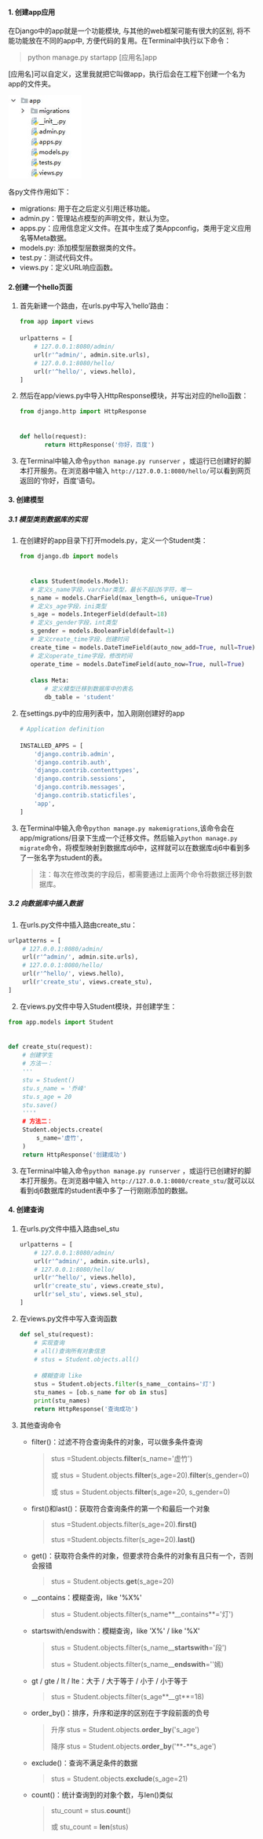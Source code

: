 #### 1. 创建app应用

在Django中的app就是一个功能模块, 与其他的web框架可能有很大的区别, 将不能功能放在不同的app中, 方便代码的复用。在Terminal中执行以下命令：

> python manage.py startapp [应用名]app

[应用名]可以自定义，这里我就把它叫做app，执行后会在工程下创建一个名为app的文件夹。

![appfiles](https://github.com/zdyCompass/Django_Learning/blob/master/re/appfiles.jpg)

各py文件作用如下：

+ migrations:  用于在之后定义引用迁移功能。
+ admin.py：管理站点模型的声明文件，默认为空。
+ apps.py：应用信息定义文件。在其中生成了类Appconfig，类用于定义应用名等Meta数据。
+ models.py:  添加模型层数据类的文件。
+ test.py：测试代码文件。
+ views.py：定义URL响应函数。

#### 2.创建一个hello页面

1. 首先新建一个路由，在urls.py中写入‘hello’路由：

   ~~~python
   from app import views

   urlpatterns = [
       # 127.0.0.1:8080/admin/
       url(r'^admin/', admin.site.urls),
       # 127.0.0.1:8080/hello/
       url(r'^hello/', views.hello),
   ]
   ~~~


2. 然后在app/views.py中导入HttpResponse模块，并写出对应的hello函数：

   ~~~python
   from django.http import HttpResponse


   def hello(request):
          return HttpResponse('你好，百度')
   ~~~

3. 在Terminal中输入命令`python manage.py runserver` ，或运行已创建好的脚本打开服务。在浏览器中输入 `http://127.0.0.1:8080/hello/`可以看到网页返回的‘你好，百度’语句。


#### 3. 创建模型

##### 3.1 模型类到数据库的实现

1. 在创建好的app目录下打开models.py，定义一个Student类：

   ~~~python
   from django.db import models


      class Student(models.Model):
      # 定义s_name字段，varchar类型，最长不超过6字符，唯一
      s_name = models.CharField(max_length=6, unique=True)
      # 定义s_age字段，ini类型
      s_age = models.IntegerField(default=18)
      # 定义s_gender字段，int类型
      s_gender = models.BooleanField(default=1)
      # 定义create_time字段，创建时间
      create_time = models.DateTimeField(auto_now_add=True, null=True)
      # 定义operate_time字段，修改时间
      operate_time = models.DateTimeField(auto_now=True, null=True)

      class Meta:
          # 定义模型迁移到数据库中的表名
          db_table = 'student'
   ~~~



2. 在settings.py中的应用列表中，加入刚刚创建好的app

   ~~~python
   # Application definition

   INSTALLED_APPS = [
       'django.contrib.admin',
       'django.contrib.auth',
       'django.contrib.contenttypes',
       'django.contrib.sessions',
       'django.contrib.messages',
       'django.contrib.staticfiles',
       'app',
   ]
   ~~~



3. 在Terminal中输入命令`python manage.py makemigrations`,该命令会在app/migrations/目录下生成一个迁移文件。然后输入`python manage.py migrate`命令，将模型映射到数据库dj6中，这样就可以在数据库dj6中看到多了一张名字为student的表。

   > 注：每次在修改类的字段后，都需要通过上面两个命令将数据迁移到数据库。

##### 3.2 向数据库中插入数据

1. 在urls.py文件中插入路由create_stu：

~~~python
urlpatterns = [
    # 127.0.0.1:8080/admin/
    url(r'^admin/', admin.site.urls),
    # 127.0.0.1:8080/hello/
    url(r'^hello/', views.hello),
    url(r'create_stu', views.create_stu),
]
~~~

2. 在views.py文件中导入Student模块，并创建学生：

~~~python
from app.models import Student


def create_stu(request):
    # 创建学生
    # 方法一：
    '''
    stu = Student()
    stu.s_name = '乔峰'
    stu.s_age = 20
    stu.save()
    ''''
    # 方法二：
    Student.objects.create(
        s_name='虚竹',
    )
    return HttpResponse('创建成功')
~~~

3. 在Terminal中输入命令`python manage.py runserver` ，或运行已创建好的脚本打开服务。在浏览器中输入 `http://127.0.0.1:8080/create_stu/`就可以以看到dj6数据库的student表中多了一行刚刚添加的数据。

#### 4. 创建查询 

1. 在urls.py文件中插入路由sel_stu

   ~~~python
   urlpatterns = [
       # 127.0.0.1:8080/admin/
       url(r'^admin/', admin.site.urls),
       # 127.0.0.1:8080/hello/
       url(r'^hello/', views.hello),
       url(r'create_stu', views.create_stu),
       url(r'sel_stu', views.sel_stu),
   ]
   ~~~

2. 在views.py文件中写入查询函数

   ~~~python
   def sel_stu(request):
       # 实现查询
       # all()查询所有对象信息
       # stus = Student.objects.all()

       # 模糊查询 like
       stus = Student.objects.filter(s_name__contains='灯')
       stu_names = [ob.s_name for ob in stus]
       print(stu_names)
       return HttpResponse('查询成功')
   ~~~

3. 其他查询命令

   + filter()：过滤不符合查询条件的对象，可以做多条件查询

     >stus =Student.objects.**filter**(s_name='虚竹')
     >
     >或	stus = Student.objects.**filter**(s_age=20).**filter**(s_gender=0)
     >
     >或	stus = Student.objects.**filter**(s_age=20, s_gender=0)

   + first()和last()：获取符合查询条件的第一个和最后一个对象

     > stus =Student.objects.filter(s_age=20).**first()**
     >
     > stus =Student.objects.filter(s_age=20).**last()**

   + get()：获取符合条件的对象，但要求符合条件的对象有且只有一个，否则会报错

     > stus = Student.objects.**get**(s_age=20)

   + __contains：模糊查询，like '%X%'

     > stus = Student.objects.filter(s_name**__contains**='灯')

   + startswith/endswith：模糊查询，like 'X%' / like '%X'

     > stus = Student.objects.filter(s_name__**startswith**='段')
     >
     > stus = Student.objects.filter(s_name__**endswith**=''嫣)

   + gt / gte / lt / lte：大于 / 大于等于 / 小于 / 小于等于

     > stus = Student.objects.filter(s_age**__gt**=18)

   + order_by()：排序，升序和逆序的区别在于字段前面的负号

     > 升序    stus = Student.objects.**order_by**('s_age')
     >
     > 降序    stus = Student.objects.**order_by**('**-**s_age')

   + exclude()：查询不满足条件的数据

     > stus = Student.objects.**exclude**(s_age=21)

   + count()：统计查询到的对象个数，与len()类似

     > stu_count = stus.**count**()
     >
     > 或    stu_count = **len**(stus)

     ​

   ​
